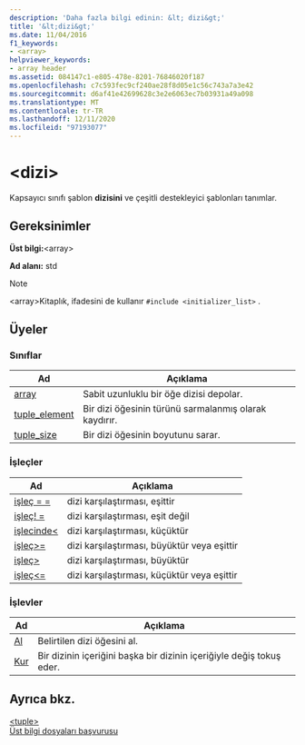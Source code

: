 ```yaml
---
description: 'Daha fazla bilgi edinin: &lt; dizi&gt;'
title: '&lt;dizi&gt;'
ms.date: 11/04/2016
f1_keywords:
- <array>
helpviewer_keywords:
- array header
ms.assetid: 084147c1-e805-478e-8201-76846020f187
ms.openlocfilehash: c7c593fec9cf240ae28f8d05e1c56c743a7a3e42
ms.sourcegitcommit: d6af41e42699628c3e2e6063ec7b03931a49a098
ms.translationtype: MT
ms.contentlocale: tr-TR
ms.lasthandoff: 12/11/2020
ms.locfileid: "97193077"
---
```

# <a name="ltarraygt"></a>&lt;dizi&gt;

Kapsayıcı sınıfı şablon **dizisini** ve çeşitli destekleyici şablonları tanımlar.

## <a name="requirements"></a>Gereksinimler

**Üst bilgi:**\<array>

**Ad alanı:** std

> [!NOTE]
> \<array>Kitaplık, ifadesini de kullanır `#include <initializer_list>` .

## <a name="members"></a>Üyeler

### <a name="classes"></a>Sınıflar

|Ad|Açıklama|
|-|-|
|[array](../standard-library/array-class-stl.md)|Sabit uzunluklu bir öğe dizisi depolar.|
|[tuple_element](../standard-library/tuple-element-class-tuple.md)|Bir dizi öğesinin türünü sarmalanmış olarak kaydırır.|
|[tuple_size](../standard-library/tuple-size-class-tuple.md)|Bir dizi öğesinin boyutunu sarar.|

### <a name="operators"></a>İşleçler

|Ad|Açıklama|
|-|-|
|[işleç = =](../standard-library/array-operators.md#op_eq_eq)|dizi karşılaştırması, eşittir|
|[işleç! =](../standard-library/array-operators.md#op_neq)|dizi karşılaştırması, eşit değil|
|[işlecinde\<](../standard-library/array-operators.md#op_lt)|dizi karşılaştırması, küçüktür|
|[işleç>=](../standard-library/array-operators.md#op_gt_eq)|dizi karşılaştırması, büyüktür veya eşittir|
|[işleç>](../standard-library/array-operators.md#op_gt)|dizi karşılaştırması, büyüktür|
|[işleç<=](../standard-library/array-operators.md#op_lt_eq)|dizi karşılaştırması, küçüktür veya eşittir|

### <a name="functions"></a>İşlevler

|Ad|Açıklama|
|-|-|
|[Al](../standard-library/array-functions.md#get)|Belirtilen dizi öğesini al.|
|[Kur](../standard-library/array-functions.md#swap)|Bir dizinin içeriğini başka bir dizinin içeriğiyle değiş tokuş eder.|

## <a name="see-also"></a>Ayrıca bkz.

[\<tuple>](../standard-library/tuple.md)\
[Üst bilgi dosyaları başvurusu](../standard-library/cpp-standard-library-header-files.md)
